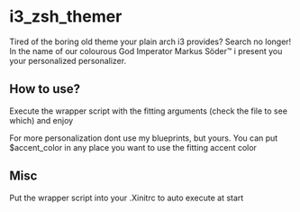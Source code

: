 # i3_zsh_themer
Tired of the boring old theme your plain arch i3 provides?
Search no longer! In the name of our colourous God Imperator Markus Söder™ i present you your personalized personalizer.

## How to use?
Execute the wrapper script with the fitting arguments (check the file to see which) and enjoy

For more personalization dont use my blueprints, but yours. You can put $accent_color in any place you want to use the fitting accent color

## Misc
Put the wrapper script into your .Xinitrc to auto execute at start
